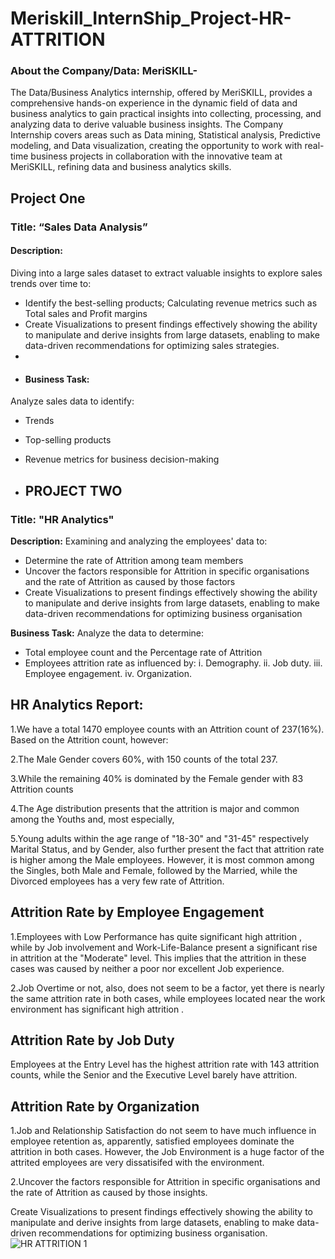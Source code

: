 # Meriskill_InternShip_Project-HR-ATTRITION
### About the Company/Data: MeriSKILL- 
The Data/Business Analytics internship, offered by MeriSKILL, provides a comprehensive hands-on experience in the dynamic field of data and business analytics to gain practical insights into collecting, processing, and analyzing data to derive valuable business insights. The Company Internship covers areas such as Data mining, Statistical analysis, Predictive modeling, and Data visualization, creating the opportunity to work with real-time business projects in collaboration with the innovative team at MeriSKILL, refining data and business analytics skills.

## Project One
### Title: “Sales Data Analysis”

#### Description:
Diving into a large sales dataset to extract valuable insights to explore sales trends over time to: 
- Identify the best-selling products; Calculating revenue metrics such as Total sales and Profit margins
- Create Visualizations to present findings effectively showing the ability to manipulate and derive insights from large datasets, enabling to make data-driven recommendations for optimizing sales strategies.
- 
- #### Business Task:
Analyze sales data to identify:
- Trends
- Top-selling products
- Revenue metrics for business decision-making

- ## PROJECT TWO
### Title: "HR Analytics"

**Description:**
Examining and analyzing the employees' data to:
- Determine the rate of Attrition among team members
- Uncover the factors responsible for Attrition in specific organisations and the rate of Attrition as caused by those factors
- Create Visualizations to present findings effectively showing the ability to manipulate and derive insights from large datasets, enabling to make data-driven recommendations for optimizing business organisation

**Business Task:**
Analyze the data to determine:
- Total employee count and the Percentage rate of Attrition
- Employees attrition rate as influenced by:
i. Demography.
ii. Job duty.
iii. Employee engagement.
iv. Organization.

## HR Analytics Report:

1.We have a total 1470 employee counts with an Attrition count of 237(16%). Based on the Attrition count, however:

2.The Male Gender covers 60%, with 150 counts of the total 237.

3.While the remaining 40% is dominated by the Female gender with 83 Attrition counts

4.The Age distribution presents that the attrition is major and common among the Youths and, most especially, 

5.Young adults within the age range of "18-30" and "31-45" respectively Marital Status, and by Gender, also further present the fact that attrition rate is higher among the Male employees. However, it is most common among the Singles, both Male and Female, followed by the Married, while the Divorced employees has a very few rate of Attrition.

## Attrition Rate by Employee Engagement
1.Employees with Low Performance has quite significant high attrition , while by Job involvement and Work-Life-Balance present a significant rise in attrition at the "Moderate" level. This implies that the attrition in these cases was caused by neither a poor nor excellent Job experience.

2.Job Overtime or not, also, does not seem to be a factor, yet there is nearly the same attrition rate in both cases, while employees located near the work environment has significant high attrition .
## Attrition Rate by Job Duty
Employees at the Entry Level has the highest attrition rate with 143 attrition counts, while the Senior and the Executive Level barely have attrition.
## Attrition Rate by Organization
1.Job and Relationship Satisfaction do not seem to have much influence in employee retention as, apparently, satisfied employees dominate the attrition in both cases. However, the Job Environment is a huge factor of the attrited employees are very dissatisifed with the environment.

2.Uncover the factors responsible for Attrition in specific organisations and the rate of Attrition as caused by those insights.

Create Visualizations to present findings effectively showing the ability to manipulate and derive insights from large datasets, enabling to make data-driven recommendations for optimizing business organisation.
![HR ATTRITION 1](https://github.com/AnupamkumariAkr/Meriskill_InternShip_Project-HR-ATTRITION/assets/157566167/648d1a84-b225-4c4f-bbbb-93eb17063683)

